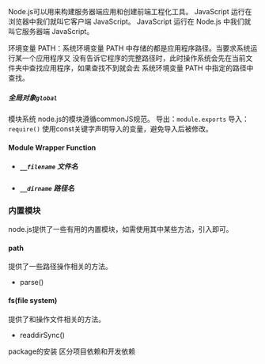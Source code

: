 Node.js可以用来构建服务器端应用和创建前端工程化工具。
JavaScript 运行在浏览器中我们就叫它客户端 JavaScript。 
JavaScript 运行在 Node.js 中我们就叫它服务器端 JavaScript。

环境变量 PATH：系统环境变量 PATH 中存储的都是应用程序路径。当要求系统运行某一个应用程序又 没有告诉它程序的完整路径时，此时操作系统会先在当前文件夹中查找应用程序，如果查找不到就会去 系统环境变量 PATH 中指定的路径中查找。

##### 全局对象`global`
模块系统
node.js的模块遵循commonJS规范。
导出：`module.exports`
导入：`require()`
使用const关键字声明导入的变量，避免导入后被修改。
#### Module Wrapper Function
- ##### `__filename` 文件名
- ##### `__dirname` 路径名
### 内置模块
node.js提供了一些有用的内置模块，如需使用其中某些方法，引入即可。
#### path
提供了一些路径操作相关的方法。
- parse()
#### fs(file system)
提供了和操作文件相关的方法。
- readdirSync()

package的安装
区分项目依赖和开发依赖